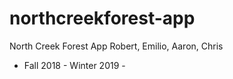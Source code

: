 # northcreekforest-app
North Creek Forest App
Robert, Emilio, Aaron, Chris
- Fall 2018 - Winter 2019 -
